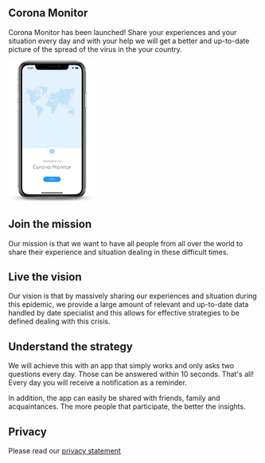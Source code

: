 ## Corona Monitor

Corona Monitor has been launched! Share your experiences and your situation every day and with your help we will get a better and up-to-date picture of the spread of the virus in the your country.

<img class="project-name" src="/en/phone.png" width="175px" />

## Join the mission

Our mission is that we want to have all people from all over the world to share their experience and situation dealing in these difficult times.

## Live the vision

Our vision is that by massively sharing our experiences and situation during this epidemic, we provide a large amount of relevant and up-to-date data handled by date specialist and this allows for effective strategies to be defined dealing with this crisis.

## Understand the strategy

We will achieve this with an app that simply works and only asks two questions every day. Those can be answered within 10 seconds. That's all! Every day you will receive a notification as a reminder.

In addition, the app can easily be shared with friends, family and acquaintances. The more people that participate, the better the insights.

## Privacy

Please read our [privacy statement](/en/privacystatement)
